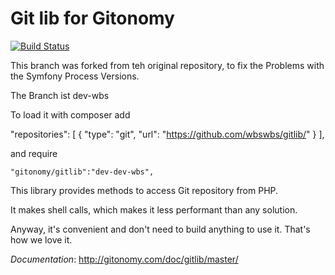 Git lib for Gitonomy
====================

[![Build Status](https://secure.travis-ci.org/gitonomy/gitlib.png)](https://travis-ci.org/gitonomy/gitlib)

This branch was forked from teh original repository, to fix the Problems
with the Symfony Process Versions.  

The Branch ist dev-wbs

To load it with composer add

  "repositories": [
      {
        "type": "git",
        "url": "https://github.com/wbswbs/gitlib/"
      }
    ],
    
and require
    
    "gitonomy/gitlib":"dev-dev-wbs",


This library provides methods to access Git repository from PHP.

It makes shell calls, which makes it less performant than any solution.

Anyway, it's convenient and don't need to build anything to use it. That's how we love it.

*Documentation*: http://gitonomy.com/doc/gitlib/master/
